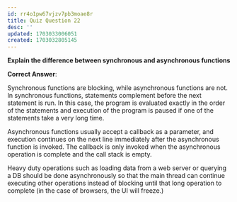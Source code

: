 ```yaml
---
id: rr4o1pw67vjzv7pb3moae8r
title: Quiz Question 22
desc: ''
updated: 1703033006051
created: 1703032805145
---
```

**Explain the difference between synchronous and asynchronous functions**

**Correct Answer**:

Synchronous functions are blocking, while asynchronous functions are not. In synchronous functions, statements complement before the next statement is run. In this case, the program is evaluated exactly in the order of the statements and execution of the program is paused if one of the statements take a very long time.

Asynchronous functions usually accept a callback as a parameter, and execution continues on the next line immediately after the asynchronous function is invoked. The callback is only invoked when the asynchronous operation is complete and the call stack is empty. 

Heavy duty operations such as loading data from a web server or querying a DB should be done asynchronously so that the main thread can continue executing other operations instead of blocking until that long operation to complete (in the case of browsers, the UI will freeze.)